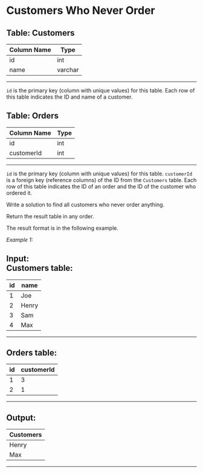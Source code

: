 # Customers Who Never Order

Table: Customers
-------------------------
| Column Name | Type    |
|-------------|---------|
| id          | int     |
| name        | varchar |
-------------------------

`id` is the primary key (column with unique values) for this table.
Each row of this table indicates the ID and name of a customer.
 
Table: Orders
----------------------
| Column Name | Type |
|-------------|------|
| id          | int  |
| customerId  | int  |
----------------------

`id` is the primary key (column with unique values) for this table.
`customerId` is a foreign key (reference columns) of the ID from the `Customers` table.
Each row of this table indicates the ID of an order and the ID of the customer who ordered it.
 

Write a solution to find all customers who never order anything.

Return the result table in any order.

The result format is in the following example.

*Example 1:*

Input: <br>
Customers table:
--------------
| id | name  |
|----|-------|
| 1  | Joe   |
| 2  | Henry |
| 3  | Sam   |
| 4  | Max   |
--------------

Orders table:
-------------------
| id | customerId |
|----|------------|
| 1  | 3          |
| 2  | 1          |
-------------------

Output: 
-------------
| Customers |
|-----------|
| Henry     |
| Max       |
-------------
